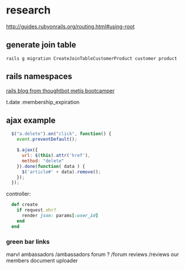 # research

http://guides.rubyonrails.org/routing.html#using-root

## generate join table

`rails g migration CreateJoinTableCustomerProduct customer product`

## rails namespaces

[rails blog from thoughtbot metis bootcamper](http://blog.roberteshleman.com/2014/08/14/using-rails-namespaces-for-admin-actions/)

t.date :membership_expiration

## ajax example

```javascript
  $("a.delete").on("click", function() {
    event.preventDefault();

    $.ajax({
      url: $(this).attr('href'),
      method: "delete"
    }).done(function( data ) {
      $('article#' + data).remove();
    });
  });
```

controller:

```ruby
  def create
    if request.xhr?
      render json: params[:user_id]
    end
  end
```

### green bar links

marvl ambassadors /ambassadors
forum ? /forum
reviews /reviews
our members
document uploader

